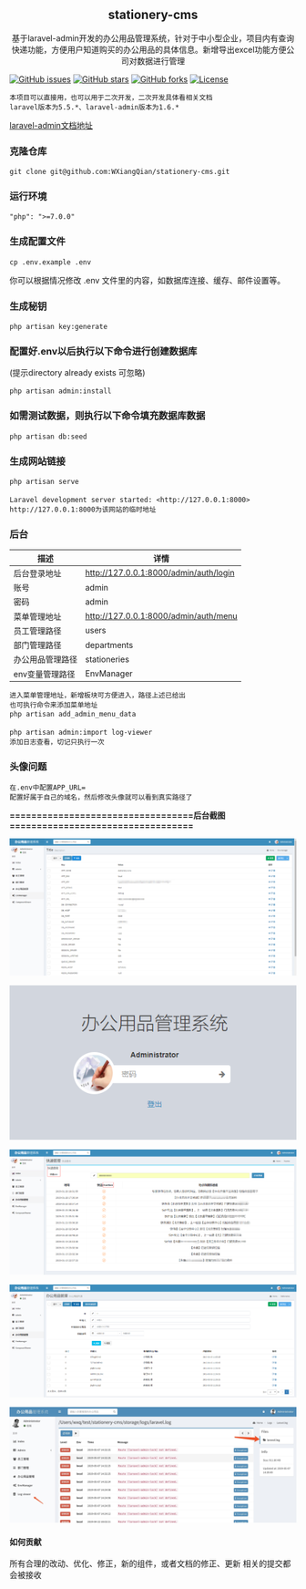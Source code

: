 
<h2 align="center">
 stationery-cms 
</h2>
<p align="center">
基于laravel-admin开发的办公用品管理系统，针对于中小型企业，项目内有查询快递功能，方便用户知道购买的办公用品的具体信息。新增导出excel功能方便公司对数据进行管理
</p>


[![GitHub issues](https://img.shields.io/github/issues/WXiangQian/stationery-cms)](https://github.com/WXiangQian/stationery-cms/issues)
[![GitHub stars](https://img.shields.io/github/stars/WXiangQian/stationery-cms.svg?style=social&label=Star&maxAge=2592000)](https://github.com/WXiangQian/stationery-cms/stargazers/)
[![GitHub forks](https://img.shields.io/github/forks/WXiangQian/stationery-cms.svg?style=social&label=fork&maxAge=2592000)](https://github.com/WXiangQian/stationery-cms/network/members/)
[![License](https://poser.pugx.org/laravel/framework/license.svg)](https://packagist.org/packages/laravel/framework)


```
本项目可以直接用，也可以用于二次开发，二次开发具体看相关文档
laravel版本为5.5.*、laravel-admin版本为1.6.*
```
[laravel-admin文档地址](https://laravel-admin.org/docs/zh)

### 克隆仓库
```
git clone git@github.com:WXiangQian/stationery-cms.git
```

### 运行环境
```
"php": ">=7.0.0"
```

### 生成配置文件
```
cp .env.example .env
```
你可以根据情况修改 .env 文件里的内容，如数据库连接、缓存、邮件设置等。

### 生成秘钥
```
php artisan key:generate
```

### 配置好.env以后执行以下命令进行创建数据库
(提示directory already exists 可忽略)

```
php artisan admin:install
```

### 如需测试数据，则执行以下命令填充数据库数据

```
php artisan db:seed
```

### 生成网站链接
```
php artisan serve

Laravel development server started: <http://127.0.0.1:8000>
http://127.0.0.1:8000为该网站的临时地址
```

### 后台

描述 | 详情
--- |---
后台登录地址 | http://127.0.0.1:8000/admin/auth/login
账号 | admin
密码 | admin
菜单管理地址 | http://127.0.0.1:8000/admin/auth/menu
员工管理路径 | users
部门管理路径 | departments
办公用品管理路径 | stationeries
env变量管理路径 | EnvManager

```
进入菜单管理地址，新增板块可方便进入，路径上述已给出
也可执行命令来添加菜单地址
php artisan add_admin_menu_data

php artisan admin:import log-viewer
添加日志查看，切记只执行一次
```
### 头像问题
```
在.env中配置APP_URL=
配置好属于自己的域名，然后修改头像就可以看到真实路径了
```
**==================================后台截图==================================**

![image](./demo/env.png)

![image](./demo/lock.png)

![image](./demo/express.png)

![image](./demo/stationeries.png)

![image](./demo/log.png)


#### 如何贡献
所有合理的改动、优化、修正，新的组件，或者文档的修正、更新 相关的提交都会被接收
